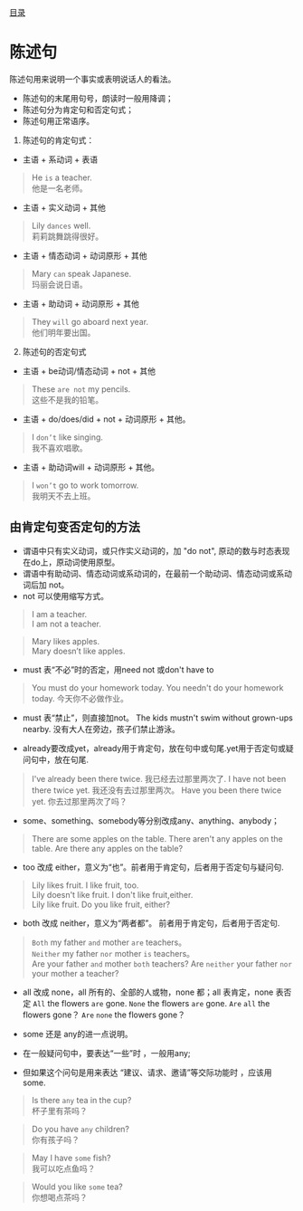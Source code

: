 [目录](../README.md)

# 陈述句

陈述句用来说明一个事实或表明说话人的看法。
* 陈述句的末尾用句号，朗读时一般用降调；
* 陈述句分为肯定句和否定句式；
* 陈述句用正常语序。

1. 陈述句的肯定句式：
* 主语 + 系动词 + 表语

> He `is` a teacher.  
他是一名老师。

* 主语 + 实义动词 + 其他

> Lily `dances` well.    
莉莉跳舞跳得很好。

* 主语 + 情态动词 + 动词原形 + 其他

> Mary `can` speak Japanese.   
玛丽会说日语。

* 主语 + 助动词 + 动词原形 + 其他

> They `will` go aboard next year.    
他们明年要出国。

2. 陈述句的否定句式
* 主语 + be动词/情态动词 + not + 其他

> These `are not` my pencils.  
这些不是我的铅笔。

* 主语 + do/does/did + not + 动词原形 + 其他。

> I `don’t` like singing.   
我不喜欢唱歌。

* 主语 + 助动词will + 动词原形 + 其他。
> I `won’t` go to work tomorrow.   
我明天不去上班。

## 由肯定句变否定句的方法
* 谓语中只有实义动词，或只作实义动词的，加 "do not", 原动的数与时态表现在do上，原动词使用原型。
* 谓语中有助动词、情态动词或系动词的，在最前一个助动词、情态动词或系动词后加 not。
* not 可以使用缩写方式。

> I am a teacher.   
I am not a teacher.

> Mary likes apples.  
Mary doesn’t like apples.

* must 表“不必”时的否定，用need not 或don't have to
> You must do your homework today.
You needn't do your homework today.
今天你不必做作业。

* must 表“禁止”，则直接加not。
The kids mustn't swim without grown-ups nearby. 
没有大人在旁边，孩子们禁止游泳。

* already要改成yet，already用于肯定句，放在句中或句尾.yet用于否定句或疑问句中，放在句尾.

> I've already been there twice.
我已经去过那里两次了.
> I have not been there twice yet.
我还没有去过那里两次。
> Have you been there twice yet.
你去过那里两次了吗？

* some、something、somebody等分别改成any、anything、anybody；

> There are some apples on the table.
There aren't any apples on the table.
Are there any apples on the table?

* too 改成 either，意义为“也”。前者用于肯定句，后者用于否定句与疑问句.
> Lily likes fruit. I like fruit, too.  
Lily doesn't like fruit. I don't like fruit,either.   
Lily like fruit. Do you like fruit, either?

* both 改成 neither，意义为“两者都”。 前者用于肯定句，后者用于否定句.
> `Both` my father `and` mother `are` teachers。  
`Neither` my father `nor` mother `is` teachers。   
Are your father `and` mother `both` teachers? 
Are `neither` your father `nor` your mother a teacher?

* all 改成 none，all 所有的、全部的人或物，none 都；all 表肯定，none 表否定
`All` the flowers `are` gone.
`None` the flowers `are` gone.
`Are` `all` the flowers gone？
`Are` `none` the flowers gone？

* some 还是 any的进一点说明。
* 在一般疑问句中，要表达“一些”时 ，一般用any;
* 但如果这个问句是用来表达 “建议、请求、邀请”等交际功能时 ，应该用some.

> Is there `any` tea in the cup?  
杯子里有茶吗？

> Do you have `any` children?  
你有孩子吗？

> May I have `some` fish?  
我可以吃点鱼吗？

> Would you like `some` tea?   
你想喝点茶吗？
